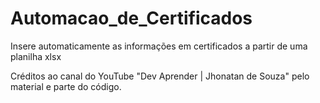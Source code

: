# Automacao_de_Certificados
Insere automaticamente as informações em certificados a partir de uma planilha xlsx

Créditos ao canal do YouTube "Dev Aprender | Jhonatan de Souza" pelo material e parte do código.
